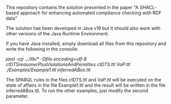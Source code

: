 <p style="align:justify">
This repository contains the solution presented in the paper "A SHACL-based approach for enhancing automated compliance checking with RDF data"
</p>

<p style="align:justify">
The solution has been developed in Java v19 but it should also work with other versions of the Java Runtime Environment.
</p>

<p style="align:justify">
If you have Java installed, simply download all files from this repository and write the following in the consolle:
</p>

<p style="align:justify">
<i>java -cp .;./lib/* -Dfile.encoding=utf-8 ctDTSreasonerPlusViolationsAndPenalties</i>
<i>ctDTS.ttl VaP.ttl ./Examples/Example1.ttl inferredABox.ttl</i>
</p>

<p style="align:justify">
The SPARQL rules in the files ctDTS.ttl and VaP.ttl will be executed on the state of affairs in the file Example1.ttl and the result will be written in the file inferredABox.ttl. To run the other examples, just modify the second parameter.
</p>

